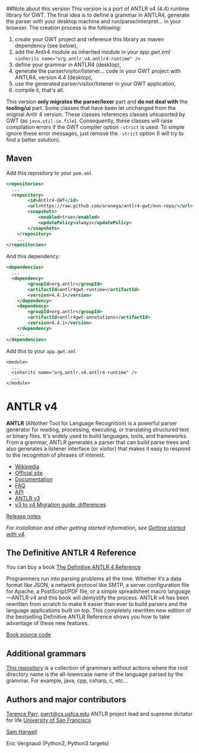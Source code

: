 ##Note about this version
This version is a port of ANTLR v4 (4.4) runtime library for GWT. The final idea is to define a grammar in ANTLR4, generate the parser with your desktop machine and run/parse/interpret... in your browser. The creation process is the following:

1. create your GWT project and reference this library as maven dependency (see below),
1. add the Antlr4 module as inherited module in your _app.gwt.xml_ `<inherits name="org.antlr.v4.antlr4-runtime" />`  
1. define your grammar in ANTLR4 (desktop),
2. generate the parser/visitor/listener... code in your GWT project with ANTLR4, version 4.4 (desktop),
3. use the generated parser/visitor/listener in your GWT application,
4. compile it, that's all.

This version **only migrates the parser/lexer** part and **do not deal with** the **tooling/ui** part. Some classes that have been let unchanged from the original Antlr 4 version. These classes references classes unsuported by GWT (as `java.util.io.file`). Consequently, these classes will raise compilation errors if the GWT compiler option `-strict` is
used. To simple ignore these error messages, just remove the `-strict` option (I will try to find a better solution).

## Maven
Add this repository to your `pom.xml`
```xml
<repositories>
  ...
  <repository>
		<id>Antlr4-GWT</id>
		<url>https://raw.github.com/aranega/antlr4-gwt/mvn-repo/</url>
		<snapshots>
			<enabled>true</enabled>
			<updatePolicy>always</updatePolicy>
		</snapshots>
	</repository>
	...
</repositories>
```
And this dependency:
```xml
<dependencies>
  ...
  <dependency>
		<groupId>org.antlr</groupId>
		<artifactId>antlr4gwt-runtime</artifactId>
		<version>4.4.1</version>
	</dependency>
	<dependency>
		<groupId>org.antlr</groupId>
		<artifactId>antlr4gwt-annotations</artifactId>
		<version>4.4.1</version>
	</dependency>
	...
</dependencies>
```

Add this to your `app.gwt.xml`
```
<module>
  ...
  <inherits name="org.antlr.v4.antlr4-runtime" />
  ...
</module>
```

# ANTLR v4

**ANTLR** (ANother Tool for Language Recognition) is a powerful parser generator for reading, processing, executing, or translating structured text or binary files. It's widely used to build languages, tools, and frameworks. From a grammar, ANTLR generates a parser that can build parse trees and also generates a listener interface (or visitor) that makes it easy to respond to the recognition of phrases of interest.

* [Wikipedia](https://en.wikipedia.org/wiki/ANTLR)
* [Official site](http://www.antlr.org/)
* [Documentation](https://theantlrguy.atlassian.net/wiki/display/ANTLR4/ANTLR+4+Documentation)
* [FAQ](https://theantlrguy.atlassian.net/wiki/display/ANTLR4/ANTLR+v4+FAQ)
* [API](http://www.antlr.org/api/Java/index.html)
* [ANTLR v3](http://www.antlr3.org/)
* [v3 to v4 Migration guide, differences](https://theantlrguy.atlassian.net/wiki/pages/viewpage.action?pageId=1900596)

[Release notes](https://github.com/antlr/antlr4/releases)

*For installation and other getting started information, see [Getting started with v4](https://theantlrguy.atlassian.net/wiki/display/ANTLR4/Getting+Started+with+ANTLR+v4).*

## The Definitive ANTLR 4 Reference
You can buy a book [The Definitive ANTLR 4 Reference](http://pragprog.com/book/tpantlr2/the-definitive-antlr-4-reference)

Programmers run into parsing problems all the time. Whether it’s a data format like JSON, a network protocol like SMTP, a server configuration file for Apache, a PostScript/PDF file, or a simple spreadsheet macro language—ANTLR v4 and this book will demystify the process. ANTLR v4 has been rewritten from scratch to make it easier than ever to build parsers and the language applications built on top. This completely rewritten new edition of the bestselling Definitive ANTLR Reference shows you how to take advantage of these new features.

[Book source code](http://pragprog.com/titles/tpantlr2/source_code)

## Additional grammars
[This repository](https://github.com/antlr/grammars-v4) is a collection of grammars without actions where the
root directory name is the all-lowercase name of the language parsed
by the grammar. For example, java, cpp, csharp, c, etc...

## Authors and major contributors

[Terence Parr](http://www.cs.usfca.edu/~parrt/), parrt@cs.usfca.edu
ANTLR project lead and supreme dictator for life
[University of San Francisco](http://www.usfca.edu/)

[Sam Harwell](http://tunnelvisionlabs.com/)

Eric Vergnaud (Python2, Python3 targets)
